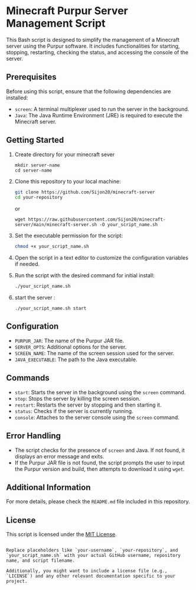 

# Minecraft Purpur Server Management Script

This Bash script is designed to simplify the management of a Minecraft server using the Purpur software. It includes functionalities for starting, stopping, restarting, checking the status, and accessing the console of the server.

## Prerequisites

Before using this script, ensure that the following dependencies are installed:

- `screen`: A terminal multiplexer used to run the server in the background.
- `Java`: The Java Runtime Environment (JRE) is required to execute the Minecraft server.

## Getting Started
1. Create directory for your minecraft sever 
   ```
   mkdir server-name
   cd server-name
   ``` 

2. Clone this repository to your local machine:

   ```bash
   git clone https://github.com/Sijon20/minecraft-server
   cd your-repository
   ```
   or
   ```
   wget https://raw.githubusercontent.com/Sijon20/minecraft-server/main/minecraft-server.sh -O your_script_name.sh
   ```


3. Set the executable permission for the script:

   ```bash
   chmod +x your_script_name.sh
   ```

4. Open the script in a text editor to customize the configuration variables if needed.

5. Run the script with the desired command for initial install:

   ```bash
   ./your_script_name.sh 
   ```
6. start the server :
   ```
   ./your_script_name.sh start
   ```

## Configuration

- `PURPUR_JAR`: The name of the Purpur JAR file.
- `SERVER_OPTS`: Additional options for the server.
- `SCREEN_NAME`: The name of the screen session used for the server.
- `JAVA_EXECUTABLE`: The path to the Java executable.

## Commands

- `start`: Starts the server in the background using the `screen` command.
- `stop`: Stops the server by killing the screen session.
- `restart`: Restarts the server by stopping and then starting it.
- `status`: Checks if the server is currently running.
- `console`: Attaches to the server console using the `screen` command.

## Error Handling

- The script checks for the presence of `screen` and Java. If not found, it displays an error message and exits.
- If the Purpur JAR file is not found, the script prompts the user to input the Purpur version and build, then attempts to download it using `wget`.

## Additional Information

For more details, please check the `README.md` file included in this repository.

## License

This script is licensed under the [MIT License](LICENSE).

```

Replace placeholders like `your-username`, `your-repository`, and `your_script_name.sh` with your actual GitHub username, repository name, and script filename.

Additionally, you might want to include a license file (e.g., `LICENSE`) and any other relevant documentation specific to your project.
